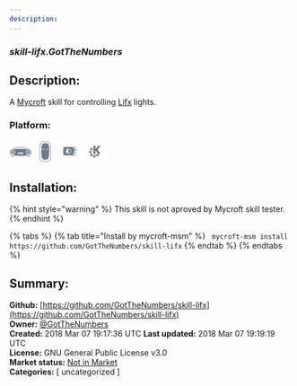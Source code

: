 ```yaml
---
description: 
---
```


### _skill-lifx.GotTheNumbers_  
## Description:  
A <a href='https://mycroft.ai/'>Mycroft</a> skill for controlling <a href='https://www.lifx.com/'>Lifx</a> lights.  
  
  
### Platform:  
 ![Mark I](../.gitbook/assets/mark-1-icon.png)  ![Mark II](../.gitbook/assets/mark-2-icon.png)  ![Picroft](../.gitbook/assets/picroft-icon.png)  ![plasmoid](../.gitbook/assets/kde.png)   
## Installation:  
{% hint style="warning" %}
This skill is not aproved by Mycroft skill tester.
{% endhint %}
    
{% tabs %}
{% tab title="Install by mycroft-msm" %}
``` mycroft-msm install https://github.com/GotTheNumbers/skill-lifx```
{% endtab %}
  {% endtabs %}
    
## Summary:  
**Github:** [https://github.com/GotTheNumbers/skill-lifx](https://github.com/GotTheNumbers/skill-lifx)  
**Owner:** [@GotTheNumbers](https://github.com/GotTheNumbers)  
**Created:** 2018 Mar 07 19:17:36 UTC  **Last updated:** 2018 Mar 07 19:19:19 UTC  
**License:** GNU General Public License v3.0  
**Market status:** [Not in Market](https://market.mycroft.ai/skill/)  
**Categories:** [ uncategorized ]   
